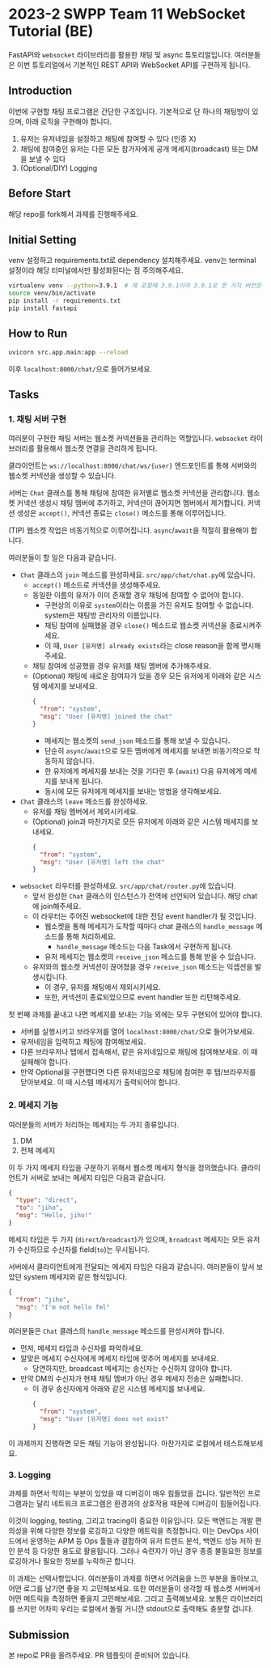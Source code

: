 # 2023-2 SWPP Team 11 WebSocket Tutorial (BE)

FastAPI와 `websocket` 라이브러리를 활용한 채팅 및 async 튜토리얼입니다.
여러분들은 이번 튜토리얼에서 기본적인 REST API와 WebSocket API를 구현하게 됩니다.

## Introduction

이번에 구현할 채팅 프로그램은 간단한 구조입니다.
기본적으로 단 하나의 채팅방이 있으며, 아래 로직을 구현해야 합니다.

1. 유저는 유저네임을 설정하고 채팅에 참여할 수 있다 (인증 X)
2. 채팅에 참여중인 유저는 다른 모든 참가자에게 공개 메세지(broadcast) 또는 DM을 보낼 수 있다
3. (Optional/DIY) Logging

## Before Start

해당 repo를 fork해서 과제를 진행해주세요.

## Initial Setting

venv 설정하고 requirements.txt로 dependency 설치해주세요.
venv는 terminal 설정이라 해당 터미널에서만 활성화된다는 점 주의해주세요.

```sh
virtualenv venv --python=3.9.1  # 제 로컬에 3.9.1이라 3.9.1로 한 거지 버전은 상관X (typing 생각하면 3.10+ 권장)
source venv/bin/activate
pip install -r requirements.txt
pip install fastapi
```

## How to Run

```sh
uvicorn src.app.main:app --reload
```

이후 `localhost:8000/chat/`으로 들어가보세요.

## Tasks

### 1. 채팅 서버 구현

여러분이 구현한 채팅 서버는 웹소켓 커넥션들을 관리하는 역할입니다.
`websocket` 라이브러리를 활용해서 웹소켓 연결을 관리하게 됩니다.

클라이언트는 `ws://localhost:8000/chat/ws/{user}` 엔드포인트를 통해 서버와의 웹소켓 커넥션을 생성할 수 있습니다.

서버는 `Chat` 클래스를 통해 채팅에 참여한 유저별로 웹소켓 커넥션을 관리합니다.
웹소켓 커넥션 생성시 채팅 멤버에 추가하고, 커넥션이 끊어지면 멤버에서 제거합니다.
커넥션 생성은 `accept()`, 커넥션 종료는 `close()` 메소드를 통해 이루어집니다.

(TIP) 웹소켓 작업은 비동기적으로 이루어집니다. `async`/`await`을 적절히 활용해야 합니다.

여러분들이 할 일은 다음과 같습니다.

* `Chat` 클래스의 `join` 메소드를 완성하세요. `src/app/chat/chat.py`에 있습니다.
  * `accept()` 메소드로 커넥션을 생성해주세요.
  * 동일한 이름의 유저가 이미 존재할 경우 채팅에 참여할 수 없어야 합니다.
    * 구현상의 이유로 `system`이라는 이름을 가진 유저도 참여할 수 없습니다. system은 채팅방 관리자의 이름입니다.
    * 채팅 참여에 실패했을 경우 `close()` 메소드로 웹소켓 커넥션을 종료시켜주세요.
    * 이 때, `User [유저명] already exists`라는 close reason을 함께 명시해주세요.
  * 채팅 참여에 성공했을 경우 유저를 채팅 멤버에 추가해주세요.
  * (Optional) 채팅에 새로운 참여자가 있을 경우 모든 유저에게 아래와 같은 시스템 메세지를 보내세요.
    ```json
    {
      "from": "system",
      "msg": "User [유저명] joined the chat"
    }
    ```
    * 메세지는 웹소켓의 `send_json` 메소드를 통해 보낼 수 있습니다.
    * 단순히 `async`/`await`으로 모든 멤버에게 메세지를 보내면 비동기적으로 작동하지 않습니다.
    * 한 유저에게 메세지를 보내는 것을 기다린 후 (`await`) 다음 유저에게 메세지를 보내게 됩니다.
    * 동시에 모든 유저에게 메세지를 보내는 방법을 생각해보세요.
* `Chat` 클래스의 `leave` 메소드를 완성하세요.
  * 유저를 채팅 멤버에서 제외시키세요.
  * (Optional) join과 마찬가지로 모든 유저에게 아래와 같은 시스템 메세지를 보내세요.
    ```json
    {
      "from": "system",
      "msg": "User [유저명] left the chat"
    }
    ```
* `websocket` 라우터를 완성하세요. `src/app/chat/router.py`에 있습니다.
  * 앞서 완성한 `Chat` 클래스의 인스턴스가 전역에 선언되어 있습니다. 해당 chat에 join해주세요.
  * 이 라우터는 주어진 websocket에 대한 전담 event handler가 될 것입니다.
    * 웹소켓을 통해 메세지가 도착할 때마다 chat 클래스의 `handle_message` 메소드를 통해 처리하세요.
      * `handle_message` 메소드는 다음 Task에서 구현하게 됩니다.
    * 유저 메세지는 웹소켓의 `receive_json` 메소드를 통해 받을 수 있습니다.
  * 유저와의 웹소켓 커넥션이 끊어졌을 경우 `receive_json` 메소드는 익셉션을 발생시킵니다.
    * 이 경우, 유저를 채팅에서 제외시키세요.
    * 또한, 커넥션이 종료되었으므로 event handler 또한 리턴해주세요.

첫 번째 과제를 끝내고 나면 메세지를 보내는 기능 외에는 모두 구현되어 있어야 합니다.

* 서버를 실행시키고 브라우저를 열어 `localhost:8000/chat/`으로 들어가보세요.
* 유저네임을 입력하고 채팅에 참여해보세요.
* 다른 브라우저나 탭에서 접속해서, 같은 유저네임으로 채팅에 참여해보세요. 이 때 실패해야 합니다.
* 만약 Optional을 구현헀다면 다른 유저네임으로 채팅에 참여한 후 탭/브라우저를 닫아보세요. 이 때 시스템 메세지가 출력되어야 합니다.

### 2. 메세지 기능

여러분들의 서버가 처리하는 메세지는 두 가지 종류입니다.

1. DM
2. 전체 메세지

이 두 가지 메세지 타입을 구분하기 위해서 웹소켓 메세지 형식을 정의했습니다.
클라이언트가 서버로 보내는 메세지 타입은 다음과 같습니다.

```json
{
  "type": "direct",
  "to": "jiho",
  "msg": "Hello, jiho!"
}
```

메세지 타입은 두 가지 (`direct`/`broadcast`)가 있으며,
`broadcast` 메세지는 모든 유저가 수신하므로 수신자를 field(`to`)는 무시됩니다.

서버에서 클라이언트에게 전달되는 메세지 타입은 다음과 같습니다.
여러분들이 앞서 보았던 system 메세지와 같은 형식입니다.

```json
{
  "from": "jiho",
  "msg": "I'm not hello fml"
}
```

여러분들은 `Chat` 클래스의 `handle_message` 메소드를 완성시켜야 합니다.

* 먼저, 메세지 타입과 수신자를 파악하세요.
* 알맞은 메세지 수신자에게 메세지 타입에 맞추어 메세지를 보내세요.
  * 당연하지만, broadcast 메세지는 송신자는 수신하지 않아야 합니다.
* 만약 DM의 수신자가 현재 채팅 멤버가 아닌 경우 메세지 전송은 실패합니다.
  * 이 경우 송신자에게 아래와 같은 시스템 메세지를 보내세요.
    ```json
    {
      "from": "system",
      "msg": "User [유저명] does not exist"
    }
    ```

이 과제까지 진행하면 모든 채팅 기능이 완성됩니다.
마찬가지로 로컬에서 테스트해보세요.

### 3. Logging

과제를 하면서 막히는 부분이 있었을 때 디버깅이 매우 힘들었을 겁니다.
일반적인 프로그램과는 달리 네트워크 프로그램은 환경과의 상호작용 때문에 디버깅이 힘들어집니다.

이것이 logging, testing, 그리고 tracing이 중요한 이유입니다.
모든 백엔드는 개발 편의성을 위해 다양한 정보를 로깅하고 다양한 메트릭을 측정합니다.
이는 DevOps 사이드에서 운영하는 APM 등 Ops 툴들과 결합하여 유저 트렌드 분석, 백엔드 성능 저하 원인 분석 등 다양한 용도로 활용됩니다.
그러나 숙련자가 아닌 경우 종종 불필요한 정보를 로깅하거나 필요한 정보를 누락하곤 합니다.

이 과제는 선택사항입니다.
여러분들이 과제를 하면서 어려움을 느낀 부분을 돌아보고, 어떤 로그를 남기면 좋을 지 고민해보세요.
또한 여러분들이 생각할 때 웹소켓 서버에서 어떤 메트릭을 측정하면 좋을지 고민해보세요.
그리고 출력해보세요. 보통은 라이브러리를 쓰지만 어차피 우리는 로컬에서 돌릴 거니깐 stdout으로 출력해도 충분할 겁니다.

## Submission

본 repo로 PR을 올려주세요. PR 템플릿이 준비되어 있습니다.
